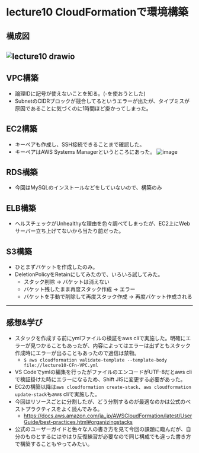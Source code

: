 # lecture10 CloudFormationで環境構築

## 構成図
![lecture10 drawio](https://user-images.githubusercontent.com/32190870/179990379-9af61257-c8fd-42ec-a04b-41cc0373577b.png)
---

## VPC構築
* 論理IDに記号が使えないことを知る。(-を使おうとした)
* SubnetのCIDRブロックが競合してるというエラーが出たが、タイプミスが原因であることに気づくのに1時間ほど掛かってしまった。

## EC2構築
* キーペアも作成し、SSH接続できることまで確認した。
* キーペアはAWS Systems Managerというところにあった。
![image](https://user-images.githubusercontent.com/32190870/179990525-9defbf57-45f5-4412-9a98-50a0df2e4b0a.png)


## RDS構築
* 今回はMySQLのインストールなどをしていないので、構築のみ

## ELB構築
* ヘルスチェックがUnhealthyな理由を色々調べてしまったが、EC2上にWebサーバー立ち上げてないから当たり前だった。

## S3構築
* ひとまずバケットを作成したのみ。
* DeletionPolicyをRetainにしてみたので、いろいろ試してみた。
    * スタック削除 → バケットは消えない
    * バケット残したまま再度スタック作成 → エラー
    * バケットを手動で削除して再度スタック作成 → 再度バケット作成される

---
## 感想&学び
* スタックを作成する前にymlファイルの検証をaws cliで実施した。明確にエラーが見つかることもあったが、内容によってはエラーは出ずともスタック作成時にエラーが出ることもあったので過信は禁物。 
    * `$ aws cloudformation validate-template --template-body file://lecture10-CFn-VPC.yml`
* VS Codeでymlの編集を行ったがファイルのエンコードがUTF-8だとaws cliで検証掛けた時にエラーになるため、Shift JISに変更する必要があった。
* EC2の構築以降は`aws cloudformation create-stack`、`aws cloudformation update-stack`もaws cliで実施した。
* 今回はリソースごとに分割したが、どう分割するのが最適なのかは公式のベストプラクティスをよく読んでみる。
    * https://docs.aws.amazon.com/ja_jp/AWSCloudFormation/latest/UserGuide/best-practices.html#organizingstacks
* 公式のユーザーガイドと色々な人の書き方を見て今回の課題に臨んだが、自分のものとするにはやはり反復練習が必要なので同じ構成でも違った書き方で構築することもやってみたい。
